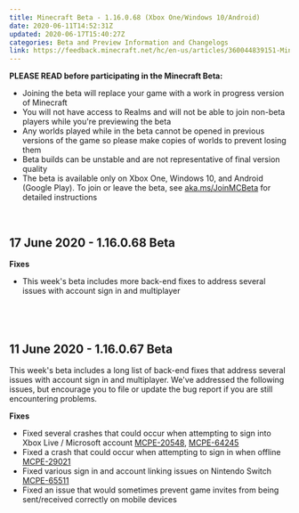 ```yaml
---
title: Minecraft Beta - 1.16.0.68 (Xbox One/Windows 10/Android)
date: 2020-06-11T14:52:31Z
updated: 2020-06-17T15:40:27Z
categories: Beta and Preview Information and Changelogs
link: https://feedback.minecraft.net/hc/en-us/articles/360044839151-Minecraft-Beta-1-16-0-68-Xbox-One-Windows-10-Android-
---
```


**PLEASE READ before participating in the Minecraft Beta:**

- Joining the beta will replace your game with a work in progress version of Minecraft
- You will not have access to Realms and will not be able to join non-beta players while you're previewing the beta
- Any worlds played while in the beta cannot be opened in previous versions of the game so please make copies of worlds to prevent losing them
- Beta builds can be unstable and are not representative of final version quality
- The beta is available only on Xbox One, Windows 10, and Android (Google Play). To join or leave the beta, see [aka.ms/JoinMCBeta](https://aka.ms/JoinMCBeta) for detailed instructions

 

## 17 June 2020 - 1.16.0.68 Beta

**Fixes** 

- This week's beta includes more back-end fixes to address several issues with account sign in and multiplayer

##  

## 11 June 2020 - 1.16.0.67 Beta

This week's beta includes a long list of back-end fixes that address several issues with account sign in and multiplayer. We've addressed the following issues, but encourage you to file or update the bug report if you are still encountering problems.

**Fixes**

- Fixed several crashes that could occur when attempting to sign into Xbox Live / Microsoft account [MCPE-20548](https://bugs.mojang.com/browse/MCPE-20548), [MCPE-64245](https://bugs.mojang.com/browse/MCPE-64245) 
- Fixed a crash that could occur when attempting to sign in when offline [MCPE-29021](https://bugs.mojang.com/browse/MCPE-29021) 
- Fixed various sign in and account linking issues on Nintendo Switch [MCPE-65511](https://bugs.mojang.com/browse/MCPE-65511) 
- Fixed an issue that would sometimes prevent game invites from being sent/received correctly on mobile devices
